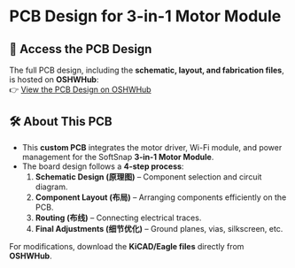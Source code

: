 # **PCB Design for 3-in-1 Motor Module**  

## 🔗 Access the PCB Design  
The full PCB design, including the **schematic, layout, and fabrication files**, is hosted on **OSHWHub**:  
👉 [View the PCB Design on OSHWHub](https://oshwhub.com/cccat/universal-design)  

## 🛠️ About This PCB  
- This **custom PCB** integrates the motor driver, Wi-Fi module, and power management for the SoftSnap **3-in-1 Motor Module**.  
- The board design follows a **4-step process**:
  1. **Schematic Design (原理图)** – Component selection and circuit diagram.  
  2. **Component Layout (布局)** – Arranging components efficiently on the PCB.  
  3. **Routing (布线)** – Connecting electrical traces.  
  4. **Final Adjustments (细节优化)** – Ground planes, vias, silkscreen, etc.  

For modifications, download the **KiCAD/Eagle files** directly from **OSHWHub**.  
